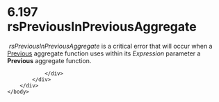 <html dir="LTR" xmlns:mshelp="http://msdn.microsoft.com/mshelp" xmlns:ddue="http://ddue.schemas.microsoft.com/authoring/2003/5" xmlns:xlink="http://www.w3.org/1999/xlink" xmlns:tool="http://www.microsoft.com/tooltip">
    <head>
        <meta http-equiv="Content-Type" content="text/html; CHARSET=utf-8"></meta>
        <meta name="save" content="history"></meta>
        <title>6.197 rsPreviousInPreviousAggregate</title>
        <xml>
            <mshelp:toctitle title="6.197 rsPreviousInPreviousAggregate"></mshelp:toctitle>
            <mshelp:rltitle title="[MS-RDL]: rsPreviousInPreviousAggregate"></mshelp:rltitle>
            <mshelp:keyword index="A" term="f514fd55-9783-4e65-ac9b-2a110578bc54"></mshelp:keyword>
            <mshelp:attr name="DCSext.ContentType" value="open specification"></mshelp:attr>
            <mshelp:attr name="AssetID" value="f514fd55-9783-4e65-ac9b-2a110578bc54"></mshelp:attr>
            <mshelp:attr name="TopicType" value="kbRef"></mshelp:attr>
            <mshelp:attr name="DCSext.Title" value="[MS-RDL]: rsPreviousInPreviousAggregate" />
        </xml>
    </head>
    <body>
        <div id="header">
            <h1 class="heading">6.197 rsPreviousInPreviousAggregate</h1>
        </div>
        <div id="mainSection">
            <div id="mainBody">
                <div id="allHistory" class="saveHistory"></div>
                <div id="sectionSection0" class="section" name="collapseableSection">
                    

<p> <i>rsPreviousInPreviousAggregate</i> is a critical error
that will occur when a <a href="3e1da2a1-547f-4b00-b88e-62847bea3419.htm">Previous</a>
aggregate function uses within its <i>Expression</i> parameter a <b>Previous</b>
aggregate function.</p>


                </div>
            </div>
        </div>
    </body>
</html>